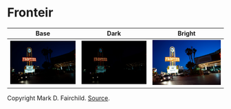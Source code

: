 # Fronteir

| Base | Dark | Bright |
|:--:|:--:|:--:|
| ![base](5.jpg) | ![dark](2.jpg) | ![bright](8.jpg) |

Copyright Mark D. Fairchild. [Source](http://rit-mcsl.org/fairchild//HDR.html).